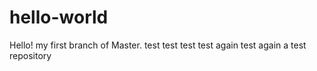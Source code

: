 # hello-world
Hello! my first branch of Master. 
test test test
test again test again
a test repository
